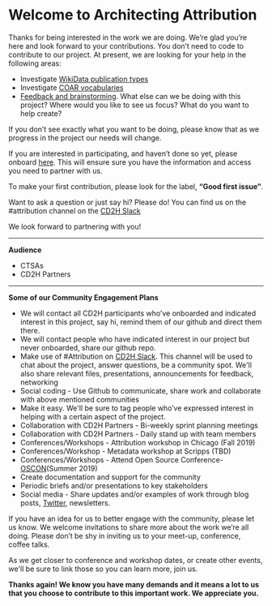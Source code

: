 # Welcome to Architecting Attribution # 

Thanks for being interested in the work we are doing. We’re glad you’re here and look forward to your contributions. You don’t need to code to contribute to our project. At present, we are looking for your help in the following areas:
 
 * Investigate [WikiData publication types](https://github.com/data2health/architecting_attribution/issues/39)
 * Investigate [COAR vocabularies](https://github.com/data2health/architecting_attribution/issues/38)
 * [Feedback and brainstorming](https://github.com/data2health/architecting_attribution/issues/42). What else can we be doing with this project? Where would you like to see us focus? What do you want to help   create? 

 If you don’t see exactly what you want to be doing, please know that as we progress in the project our needs will change. 

If you are interested in participating, and haven’t done so yet, please onboard 
[here](http://bit.ly/cd2h-onboarding-form). This will ensure sure you have the information and access you need to partner with us. 

To make your first contribution, please look for the label, **“Good first issue”**.  

Want to ask a question or just say hi? Please do! You can find us on the #attribution channel on the 
[CD2H Slack](https://cd2h.slack.com/messages)

We look forward to partnering with you!

____________
**Audience**
* CTSAs
* CD2H Partners

____________
**Some of our Community Engagement Plans**

* We will contact all CD2H participants who’ve onboarded and indicated interest in this project, say hi, remind them of our github and direct them there. 
* We will contact people who have indicated interest in our project but never onboarded, share our github repo. 
* Make use of #Attribution on [CD2H Slack](https://cd2h.slack.com/messages).  This channel will be used to chat about the project, answer questions, be a community spot. We'll also share relevant files, presentations, announcements for feedback, networking 
* Social coding - Use Github to communicate, share work and collaborate with above mentioned communities
* Make it easy. We'll be sure to tag people who’ve expressed interest in helping with a certain aspect of the project. 
* Collaboration with CD2H Partners - Bi-weekly sprint planning meetings
* Collaboration with CD2H Partners - Daily stand up with team members
* Conferences/Workshops - Attribution workshop in Chicago (Fall 2019)
* Conferences/Workshop - Metadata workshop at Scripps (TBD)
* Conferences/Workshops - Attend Open Source Conference-[OSCON](https://conferences.oreilly.com/oscon/oscon-or)(Summer 2019)
* Create documentation and support for the community
* Periodic briefs and/or presentations to key stakeholders
* Social media  - Share updates and/or examples of work through blog posts, [Twitter](https://www.twitter.com/data2health), newsletters. 

If you have an idea for us to better engage with the community, please let us know. We welcome invitations to share more about the work we’re all doing. Please don’t be shy in inviting us to your meet-up, conference, coffee talks.

As we get closer to conference and workshop dates, or create other events, we'll be sure to link those so you can learn more, join us.

**Thanks again! We know you have many demands and it means a lot to us that you choose to contribute to this important work. We appreciate you.**

